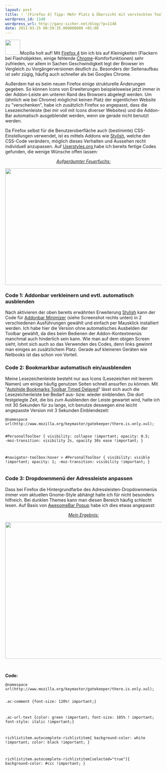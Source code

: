 ```yaml
---
layout: post
title: ! '[Firefox 4] Tipp: Mehr Platz & Übersicht mit versteckten Toolbars'
wordpress_id: 1148
wordpress_url: http://ganz-sicher.net/blog/?p=1148
date: 2011-03-25 00:59:35.000000000 +01:00
---
```

<a href="http://ganz-sicher.net/blog/wp-content/uploads/firefox_icon.png"><img class="size-full wp-image-1154 alignleft" title="firefox_icon" src="http://ganz-sicher.net/blog/wp-content/uploads/firefox_icon.png" alt="" width="48" height="48" /></a>Mozilla holt auf! Mit <a href="http://www.mozilla-europe.org/de/">Firefox 4</a> bin ich bis auf Kleinigkeiten (Flackern bei Flashobjekten, einige fehlende <a href="http://www.google.com/chrome?hl=de">Chrome</a>-Komforfunktionen) sehr zufrieden, vor allem in Sachen Geschwindigkeit legt der Browser im Vergleich zu Vorgängerversionen deutlich zu. Besonders der Seitenaufbau ist sehr zügig, häufig auch schneller als bei Googles Chrome.

<!--more-->

Außerdem hat es beim neuen Firefox einige strukturelle Änderungen gegeben. So können Icons von Erweiterungen beispielsweise jetzt immer in der Addon-Leiste am unteren Rand des Browsers abgelegt werden. Um (ähnlich wie bei Chrome) möglichst keinen Platz der eigentlichen Website zu "verschenken", habe ich zusätzlich Firefox so angepasst, dass die Lesezeichenleiste (bei mir voll mit Icons diverser Websites) und die Addon-Bar automatisch ausgeblendet werden, wenn sie gerade nicht benutzt werden.

Da Firefox selbst für die Benutzeroberfläche auch (bestimmte) CSS-Einstellungen verwendet, ist es mittels Addons wie <a href="https://addons.mozilla.org/de/firefox/addon/stylish/">Stylish</a>, welche den CSS-Code verändern, möglich dieses Verhalten und Aussehen recht individuell anzupassen. Auf <a href="http://userstyles.org/">Userstyles.org </a>habe ich bereits fertige Codes gefunden, die wenige Wünsche offen lassen:
<p style="text-align: center;"><span style="text-decoration: underline;"><em>Aufgeräumter Feuerfuchs:</em></span></p>
<p style="text-align: center;"><a class="borderimg" href="http://ganz-sicher.net/blog/wp-content/uploads/firefox_4.png"><img title="firefox_4" src="http://ganz-sicher.net/blog/wp-content/uploads/firefox_4.png" alt="" width="600" height="375" /></a></p>

<h3>Code 1: Addonbar verkleinern und evtl. automatisch ausblenden</h3>
Nach aktivieren der oben bereits erwähnten Erweiterung <a href="https://addons.mozilla.org/de/firefox/addon/stylish/">Stylish</a> kann der Code für <a href="http://userstyles.org/styles/39555/addonbar-minimizer">Addonbar Minimizer</a> (siehe Screenshot rechts unten) in 2 verschiedenen Ausführungen gewählt und einfach per Mausklick installiert werden. Ich habe hier die Version ohne automatisches Ausbelden der Toolbar gewählt, da dies beim Bedienen der Addon-Kontextmenüs manchmal auch hinderlich sein kann. Wie man auf dem obigen Screen sieht, lohnt sich auch so das Verwenden des Codes, denn links gewinnt man einiges an zusätzlichem Platz. Gerade auf kleineren Geräten wie Netbooks ist das schon von Vorteil.
<h3>Code 2: Bookmarkbar automatisch ein/ausblenden</h3>
Meine Lesezeichenleiste besteht nur aus Icons (Lesezeichen mit leerem Namen) um einige häufig genutzen Seiten schnell ansurfen zu können. Mit "<a href="http://userstyles.org/styles/41338/firefox-4-autohide-bookmarks-toolbar-timed-delayed">Autohide Bookmarks Toolbar Timed Delayed</a>" lässt sich auch die Lesezeichenleiste bei Bedarf aus- bzw. wieder einblenden. Die dort festgelegte Zeit, die bis zum Ausblenden der Leiste gewartet wird, halte ich mit 30 Sekunden für zu lange, ich benutze deswegen eine leicht angepasste Version mit 3 Sekunden Einblendezeit:
<pre><code lang="css">@namespace url(http://www.mozilla.org/keymaster/gatekeeper/there.is.only.xul);

#PersonalToolbar {
    visibility: collapse !important;
    opacity: 0.5;
    -moz-transition: visibility 2s, opacity 30s ease !important;
   }

#navigator-toolbox:hover &gt; #PersonalToolbar {
    visibility: visible !important;
    opacity: 1;
    -moz-transition: visibility !important;
   }
</code></pre>
<h3>Code 3: Dropdownmenü der Adressleiste anpassen</h3>
Dass bei Firefox die Hintergrundfarbe des Adressleisten-Dropdownmenüs immer vom aktuellen Gnome-Style abhängt halte ich für nicht besonders hilfreich. Bei dunklen Themes kann man diesen Bereich häufig schlecht lesen. Auf Basis von <a href="http://userstyles.org/styles/13324/awesomebar-popup-green-italic">AwesomeBar Popup</a> habe ich dies etwas angepasst:
<p style="text-align: center;"><span style="text-decoration: underline;"><em>Mein Ergebnis:</em></span></p>
<center><a class="borderimg" href="http://ganz-sicher.net/blog/wp-content/uploads/firefox_4_screen.png"><img class="aligncenter size-full wp-image-1160" title="firefox_4_screen" src="http://ganz-sicher.net/blog/wp-content/uploads/firefox_4_screen.png" alt="" width="550" height="440" /></a></center>
<p style="text-align: left;">&nbsp;</p>
<p style="text-align: left;"><strong>Code:</strong></p>
<pre><code lang="css">@namespace url(http://www.mozilla.org/keymaster/gatekeeper/there.is.only.xul);

.ac-comment
	{font-size: 120%! important;}

.ac-url-text
	{color: green !important;
	 font-size: 105% ! important;
	 font-style: italic !important;}

richlistitem.autocomplete-richlistitem{
background-color: white !important;
color: black !important;
}

richlistitem.autocomplete-richlistitem[selected="true"]{
background-color: #ccc !important;
}</code></pre>
